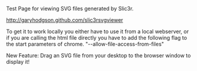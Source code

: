 Test Page for viewing SVG files generated by Slic3r.

http://garyhodgson.github.com/slic3rsvgviewer

To get it to work locally you either have to use it from a local webserver, or if you are calling the html file directly you have to add the following flag to the start parameters of chrome. "--allow-file-access-from-files"

New Feature: Drag an SVG file from your desktop to the browser window to display it!